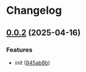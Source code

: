 # Changelog

## [0.0.2](https://github.com/sumup/sumup-py/compare/v0.0.1...v0.0.2) (2025-04-16)


### Features

* init ([845ab8b](https://github.com/sumup/sumup-py/commit/845ab8bae83ff5737f0e5cc9c9b106ed06ba57e1))
